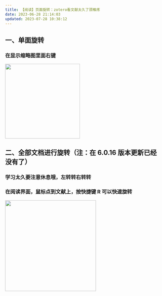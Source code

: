 ```yaml
---
title: 【阅读】页面旋转：zotero看文献太久了颈椎疼
date: 2023-06-28 21:14:03
updated: 2023-07-28 10:38:12
---
```


## 一、单面旋转

### 在显示缩略图里面右键

<img src="https://cdn.nlark.com/yuque/0/2022/png/22339621/1666001405193-e26ea354-0409-4cd9-a460-fe0b913fed35.png" width="242" id="ufb05df8b" class="ne-image">

## 二、全部文档进行旋转（注：在 6.0.16 版本更新已经没有了）

### 学习太久要注意休息哦，左转转右转转

### 在阅读界面，鼠标点到文献上，按快捷键 R 可以快速旋转

<img src="https://cdn.nlark.com/yuque/0/2022/png/22339621/1666001415306-7330d13f-6293-4401-b940-b4061dfb844f.png" width="294" id="uda9a5217" class="ne-image">
